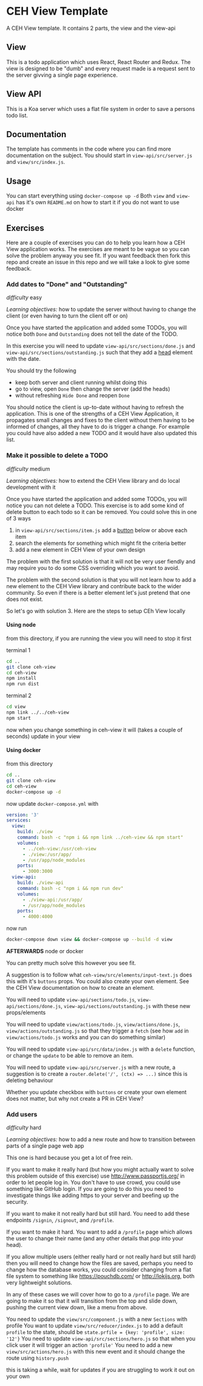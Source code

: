 # CEH View Template

A CEH View template. It contains 2 parts, the view and the view-api

## View

This is a todo application which uses React, React Router and Redux. The view is designed to be "dumb" and every request made is a request sent to the server givving a single page experience.

## View API

This is a Koa server which uses a flat file system in order to save a persons todo list.

## Documentation

The template has comments in the code where you can find more documentation on the subject. You should start in `view-api/src/server.js` and `view/src/index.js`.

## Usage

You can start everything using `docker-compose up -d`
Both `view` and `view-api` has it's own `README.md` on how to start it if you do not want to use docker

## Exercises

Here are a couple of exercises you can do to help you learn how a CEH View application works. The exercises are meant to be vague so you can solve the problem anyway you see fit. If you want feedback then fork this repo and create an issue in this repo and we will take a look to give some feedback.

### Add dates to "Done" and "Outstanding"

*difficulty* easy

*Learning objectives:* how to update the server without having to change the client (or even having to turn the client off or on)

Once you have started the application and added some TODOs, you will notice both `Done` and `Outstanding` does not tell the date of the TODO.

In this exercise you will need to update `view-api/src/sections/done.js` and `view-api/src/sections/outstanding.js` such that they add a [head](https://nerc-ceh.github.io/ceh-view/elements/head) element with the date.

You should try the following

* keep both server and client running whilst doing this
* go to view, open `Done` then change the server (add the heads)
* without refreshing `Hide Done` and reopen `Done`

You should notice the client is up-to-date without having to refresh the application. This is one of the strengths of a CEH View Application, it propagates small changes and fixes to the client without them having to be informed of changes, all they have to do is trigger a change. For example you could have also added a new TODO and it would have also updated this list.

### Make it possible to delete a TODO

*difficulty* medium

*Learning objectives:* how to extend the CEH View library and do local development with it

Once you have started the application and added some TODOs, you will notice you can not delete a TODO. This exercise is to add some kind of delete button to each todo so it can be removed. You could solve this in one of 3 ways

1. in `view-api/src/sections/item.js` add a [button](https://nerc-ceh.github.io/ceh-view/elements/button) below or above each item
2. search the elements for something which might fit the criteria better
3. add a new element in CEH View of your own design

The problem with the first solution is that it will not be very user fiendly and may require you to do some CSS overriding which you want to avoid.

The problem with the second solution is that you will not learn how to add a new element to the CEH View library and contribute back to the wider community. So even if there is a better element let's just pretend that one does not exist.

So let's go with solution 3. Here are the steps to setup CEh View locally

#### Using node

from this directory, if you are running the view you will need to stop it first

terminal 1

```sh
cd ..
git clone ceh-view
cd ceh-view
npm install
npm run dist
```

terminal 2

```sh
cd view
npm link ../../ceh-view
npm start
```

now when you change something in ceh-view it will (takes a couple of seconds) update in your view

#### Using docker

from this directory

```sh
cd ..
git clone ceh-view
cd ceh-view
docker-compose up -d
```

now update `docker-compose.yml` with

```yaml
version: '3'
services:
  view:
    build: ./view
    command: bash -c "npm i && npm link ../ceh-view && npm start"
    volumes:
      - ../ceh-view:/usr/ceh-view
      - ./view:/usr/app/
      - /usr/app/node_modules
    ports:
      - 3000:3000
  view-api:
    build: ./view-api
    command: bash -c "npm i && npm run dev"
    volumes:
      - ./view-api:/usr/app/
      - /usr/app/node_modules
    ports:
      - 4000:4000
```

now run

```sh
docker-compose down view && docker-compose up --build -d view
```

**AFTERWARDS** node or docker

You can pretty much solve this however you see fit.

A suggestion is to follow what `ceh-view/src/elements/input-text.js` does this with it's `buttons` props.
You could also create your own element. See the CEH View documentation on how to create an element.

You will need to update `view-api/sections/todo.js`, `view-api/sections/done.js`, `view-api/sections/outstanding.js` with these new props/elements

You will need to update `view/actions/todo.js`, `view/actions/done.js`, `view/actions/outstanding.js` so that they trigger a `fetch` (see how `add` in `view/actions/todo.js` works and you can do something similar)

You will need to update `view-api/src/data/index.js` with a `delete` function, or change the `update` to be able to remove an item.

You will need to update `view-api/src/server.js` with a new route, a suggestion is to create a `router.delete('/', (ctx) => ...)` since this is deleting behaviour

Whether you update checkbox with `buttons` or create your own element does not matter, but why not create a PR in CEH View?

### Add users

*difficulty* hard

*Learning objectives:* how to add a new route and how to transition between parts of a single page web app

This one is hard because you get a lot of free rein.

If you want to make it really hard (but how you might actually want to solve this problem outside of this exercise) use <http://www.passportjs.org/> in order to let people log in. You don't have to use crowd, you could use something like GitHub login. If you are going to do this you need to investigate things like adding https to your server and beefing up the security.

If you want to make it not really hard but still hard. You need to add these endpoints `/signin`, `/signout`, and `/profile`.

If you want to make it hard. You want to add a `/profile` page which allows the user to change their name (and any other details that pop into your head).

If you allow multiple users (either really hard or not really hard but still hard) then you will need to change how the files are saved, perhaps you need to change how the database works, you could consider changing from a flat file system to something like <https://pouchdb.com/> or <http://lokijs.org>, both very lightweight solutions.

In any of these cases we will cover how to go to a `/profile` page. We are going to make it so that it will transition from the top and slide down, pushing the current view down, like a menu from above.

You need to update the `view/src/component.js` with a new `Sections` with profile
You want to update `view/src/reducer/index.js` to add a default `profile` to the state, should be `state.prfile = {key: 'profile', size: '12'}`
You need to update `view-api/src/sections/hero.js` so that when you click user it will trigger an action `'profile'`
You need to add a new `view/src/actions/hero.js` with this new event and it should change the route using `history.push`

this is taking a while, wait for updates if you are struggling to work it out on your own
